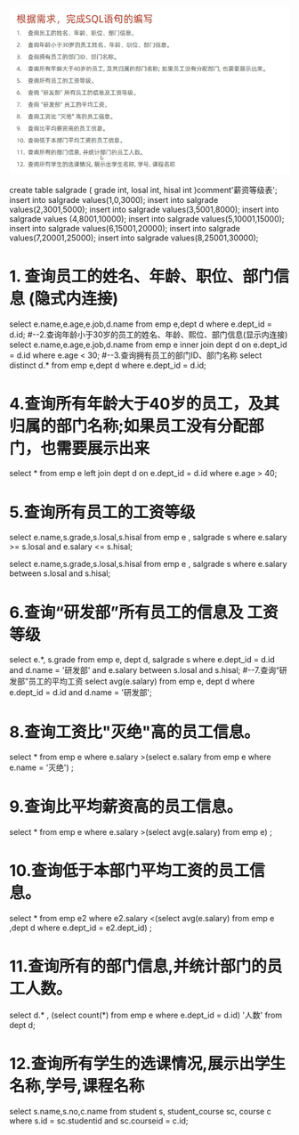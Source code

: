 ![alt text](6e73f364-c2b6-41f0-bbf7-a6c112d3cdb3.png)

create table salgrade
(
    grade int,
    losal int,
    hisal int
)comment'薪资等级表';
insert into salgrade values(1,0,3000);
insert into salgrade values(2,3001,5000);
insert into salgrade values(3,5001,8000);
insert into salgrade values (4,8001,10000);
insert into salgrade values(5,10001,15000);
insert into salgrade values(6,15001,20000);
insert into salgrade values(7,20001,25000);
insert into salgrade values(8,25001,30000);

#  1. 查询员工的姓名、年龄、职位、部门信息 (隐式内连接)
select e.name,e.age,e.job,d.name from emp e,dept d where e.dept_id = d.id;
#--2.查询年龄小于30岁的员工的姓名、年龄、熙位、部门信息(显示内连接)
select e.name,e.age,e.job,d.name from emp e inner join  dept d on e.dept_id = d.id where e.age < 30;
#--3.查询拥有员工的部门ID、部门名称
select distinct d.*  from emp e,dept d where e.dept_id = d.id;
#  4.查询所有年龄大于40岁的员工，及其归属的部门名称;如果员工没有分配部门，也需要展示出来
select *  from emp e left join dept d on e.dept_id = d.id where e.age > 40;
#  5.查询所有员工的工资等级
select e.name,s.grade,s.losal,s.hisal  from emp e , salgrade s where e.salary >= s.losal and e.salary <= s.hisal;

select e.name,s.grade,s.losal,s.hisal  from emp e , salgrade s where e.salary between s.losal and s.hisal;

# 6.查询“研发部”所有员工的信息及 工资等级
select e.*, s.grade
from emp e,
     dept d,
     salgrade s
where e.dept_id = d.id
  and d.name = '研发部'
  and e.salary between s.losal and s.hisal;
#--7.查询“研发部”员工的平均工资
select avg(e.salary)
from emp e,
     dept d
where e.dept_id = d.id
  and d.name = '研发部';
# 8.查询工资比"灭绝"高的员工信息。
select *
from emp e
where e.salary >(select e.salary from emp e where e.name = '灭绝') ;
# 9.查询比平均薪资高的员工信息。
select *
from emp e
where e.salary >(select avg(e.salary) from emp e) ;
# 10.查询低于本部门平均工资的员工信息。
select *
from emp e2
where e2.salary  <(select avg(e.salary) from emp e ,dept d where e.dept_id = e2.dept_id) ;
# 11.查询所有的部门信息,并统计部门的员工人数。
select d.* , (select count(*) from emp e where e.dept_id = d.id) '人数' from dept d;
# 12.查询所有学生的选课情况,展示出学生名称,学号,课程名称
select s.name,s.no,c.name
from student s,
     student_course sc,
     course c
where s.id = sc.studentid and sc.courseid = c.id;